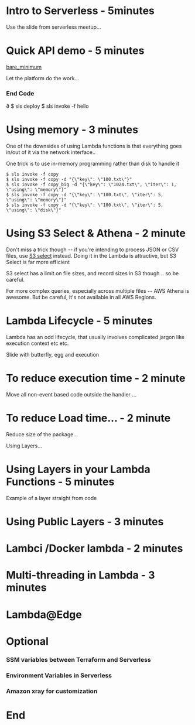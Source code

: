 # Intro to Serverless - 5minutes

Use the slide from serverless meetup...

# Quick API demo - 5 minutes

[bare_minimum](bare_minimum)

Let the platform do the work...

### End Code
∂
    $ sls deploy
    $ sls invoke -f hello

# Using memory - 3 minutes

One of the downsides of using Lambda functions is that everything goes in/out of it via the network interface..

One trick is to use in-memory programming rather than disk to handle it

    $ sls invoke -f copy
    $ sls invoke -f copy -d "{\"key\": \"100.txt\"}"
    $ sls invoke -f copy_big -d "{\"key\": \"1024.txt\", \"iter\": 1, \"using\": \"memory\"}"
    $ sls invoke -f copy -d "{\"key\": \"100.txt\", \"iter\": 5, \"using\": \"memory\"}"
    $ sls invoke -f copy -d "{\"key\": \"100.txt\", \"iter\": 5, \"using\": \"disk\"}"

# Using S3 Select & Athena - 2 minute

Don't miss a trick though -- if you're intending to process JSON or CSV files, use [S3 select](https://docs.aws.amazon.com/AmazonS3/latest/API/RESTObjectSELECTContent.html) instead. Doing it in the Lambda is attractive, but S3 Select is far more efficient

S3 select has a limit on file sizes, and record sizes in S3 though .. so be careful.

For more complex queries, especially across multiple files -- AWS Athena is awesome. But be careful, it's not available in all AWS Regions.

# Lambda Lifecycle - 5 minutes

Lambda has an odd lifecycle, that usually involves complicated jargon like execution context etc etc.

Slide with butterfly, egg and execution

# To reduce execution time - 2 minute

Move all non-event based code outside the handler ... 

# To reduce Load time... -  2 minute

Reduce size of the package...

Using Layers...

# Using Layers in your Lambda Functions - 5 minutes

Example of a layer straight from code

# Using Public Layers - 3 minutes

# Lambci /Docker lambda - 2 minutes

# Multi-threading in Lambda - 3 minutes

# Lambda@Edge

# Optional
### SSM variables between Terraform and Serverless
### Environment Variables in Serverless
### Amazon xray for customization
 
# End